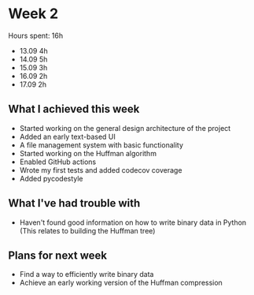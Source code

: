 # Week 2

Hours spent: 16h

* 13.09 4h
* 14.09 5h
* 15.09 3h
* 16.09 2h
* 17.09 2h

## What I achieved this week

* Started working on the general design architecture of the project
* Added an early text-based UI
* A file management system with basic functionality
* Started working on the Huffman algorithm
* Enabled GitHub actions
* Wrote my first tests and added codecov coverage
* Added pycodestyle

## What I've had trouble with

* Haven't found good information on how to write binary data in Python (This relates to building the Huffman tree)

## Plans for next week

* Find a way to efficiently write binary data
* Achieve an early working version of the Huffman compression
